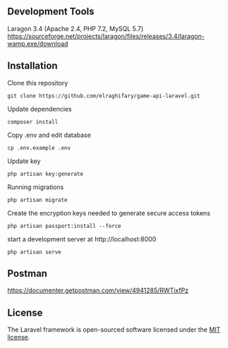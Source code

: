 ## Development Tools
Laragon 3.4 (Apache 2.4, PHP 7.2, MySQL 5.7)
https://sourceforge.net/projects/laragon/files/releases/3.4/laragon-wamp.exe/download

## Installation

Clone this repository

```git clone https://github.com/elraghifary/game-api-laravel.git```

Update dependencies

```composer install```

Copy .env and edit database

```cp .env.example .env```

Update key

```php artisan key:generate```

Running migrations

```php artisan migrate```

Create the encryption keys needed to generate secure access tokens

```php artisan passport:install --force```

start a development server at http://localhost:8000

```php artisan serve```

## Postman

https://documenter.getpostman.com/view/4941285/RWTixfPz

## License

The Laravel framework is open-sourced software licensed under the [MIT license](https://opensource.org/licenses/MIT).
